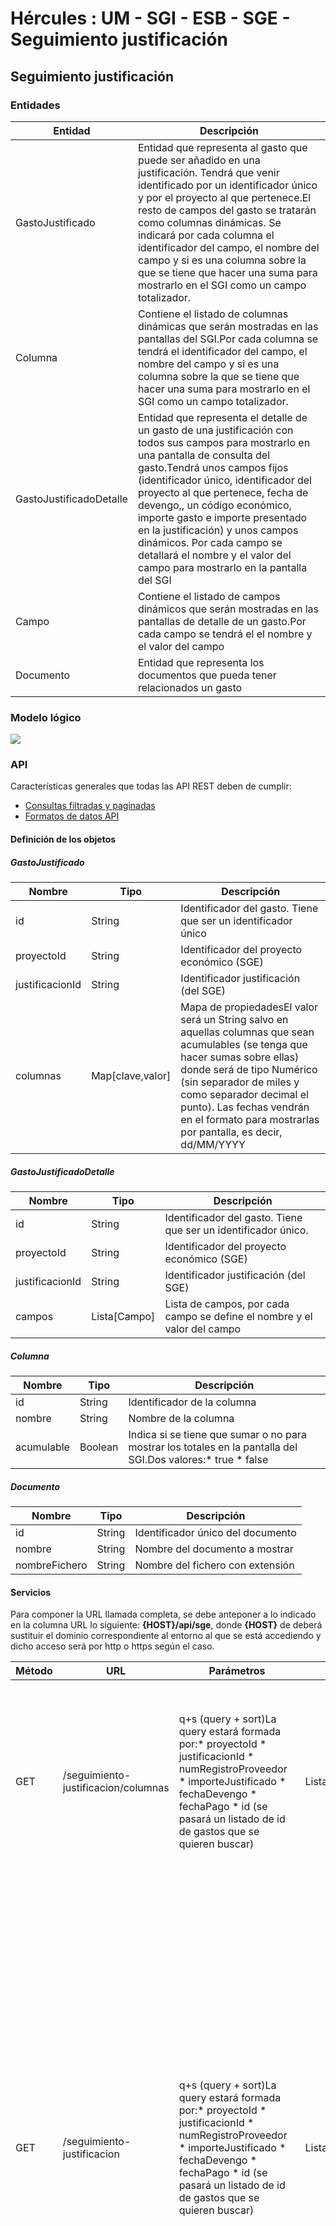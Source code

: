 # Hércules : UM \- SGI \- ESB \- SGE \- Seguimiento justificación



## Seguimiento justificación

### Entidades



| Entidad | Descripción |
| --- | --- |
| GastoJustificado | Entidad que representa al gasto que puede ser añadido en una justificación. Tendrá que venir identificado por un identificador único y por el proyecto al que pertenece.El resto de campos del gasto se tratarán como columnas dinámicas. Se indicará por cada columna el identificador del campo, el nombre del campo y si es una columna sobre la que se tiene que hacer una suma para mostrarlo en el SGI como un campo totalizador. |
| Columna | Contiene el listado de columnas dinámicas que serán mostradas en las pantallas del SGI.Por cada columna se tendrá el identificador del campo, el nombre del campo y si es una columna sobre la que se tiene que hacer una suma para mostrarlo en el SGI como un campo totalizador. |
| GastoJustificadoDetalle | Entidad que representa el detalle de un gasto de una justificación con todos sus campos para mostrarlo en una pantalla de consulta del gasto.Tendrá unos campos fijos (identificador único, identificador del proyecto al que pertenece, fecha de devengo,, un código económico, importe gasto e importe presentado en la justificación) y unos campos dinámicos. Por cada campo se detallará el nombre y el valor del campo para mostrarlo en la pantalla del SGI |
| Campo | Contiene el listado de campos dinámicos que serán mostradas en las pantallas de detalle de un gasto.Por cada campo se tendrá el el nombre y el valor del campo |
| Documento | Entidad que representa los documentos que pueda tener relacionados un gasto |

### Modelo lógico

![](/attachments/597853214/597881041.jpg)  


### API

Características generales que todas las API REST deben de cumplir:

* [Consultas filtradas y paginadas](https://confluence.um.es/confluence/display/HERCULES/Consultas+filtradas+y+paginadas "https://confluence.um.es/confluence/display/HERCULES/Consultas+filtradas+y+paginadas")
* [Formatos de datos API](https://confluence.um.es/confluence/display/HERCULES/Formatos+de+datos+API "https://confluence.um.es/confluence/display/HERCULES/Formatos+de+datos+API")

#### Definición de los objetos

##### GastoJustificado



| **Nombre** | **Tipo** | **Descripción** |
| --- | --- | --- |
| id | String | Identificador del gasto. Tiene que ser un identificador único |
| proyectoId | String | Identificador del proyecto económico (SGE) |
| justificacionId | String | Identificador justificación (del SGE) |
| columnas | Map\[clave,valor] | Mapa de propiedadesEl valor será un String salvo en aquellas columnas que sean acumulables (se tenga que hacer sumas sobre ellas) donde será de tipo Numérico (sin separador de miles y como separador decimal el punto). Las fechas vendrán en el formato para mostrarlas por pantalla, es decir, dd/MM/YYYY |

##### GastoJustificadoDetalle



| **Nombre** | **Tipo** | **Descripción** |
| --- | --- | --- |
| id | String | Identificador del gasto. Tiene que ser un identificador único. |
| proyectoId | String | Identificador del proyecto económico (SGE) |
| justificacionId | String | Identificador justificación (del SGE) |
| campos | Lista\[Campo] | Lista de campos, por cada campo se define el nombre y el valor del campo |

##### Columna



| **Nombre** | **Tipo** | **Descripción** |
| --- | --- | --- |
| id | String | Identificador de la columna |
| nombre | String | Nombre de la columna |
| acumulable | Boolean | Indica si se tiene que sumar o no para mostrar los totales en la pantalla del SGI.Dos valores:* true * false |

##### Documento



| **Nombre** | **Tipo** | **Descripción** |
| --- | --- | --- |
| id | String | Identificador único del documento |
| nombre | String | Nombre del documento a mostrar |
| nombreFichero | String | Nombre del fichero con extensión |

#### Servicios

   
Para componer la URL llamada completa, se debe anteponer a lo indicado en la columna URL lo siguiente: **{HOST}/api/sge**, donde **{HOST}** de deberá sustituir el dominio correspondiente al entorno al que se está accediendo y dicho acceso será por http o https según el caso.



| Método | URL | Parámetros | Respuesta | Descripción |
| --- | --- | --- | --- | --- |
| GET | /seguimiento\-justificacion/columnas | q\+s (query \+ sort)La query estará formada por:* proyectoId * justificacionId * numRegistroProveedor * importeJustificado * fechaDevengo * fechaPago * id (se pasará un listado de id de gastos que se quieren buscar) | Lista\[Columna] | Listado con las columnas que va a devolver la llamada /seguimiento\-justificacionPor cada columna se indica un id, nombre, si es una columna acumulable (se va a hacer una suma de ella en el SGI)Ver el apartado "**Columnas Seguimiento Justificación**" para ver que columnas se deben de mostrar. |
| GET | /seguimiento\-justificacion | q\+s (query \+ sort)La query estará formada por:* proyectoId * justificacionId * numRegistroProveedor * importeJustificado * fechaDevengo * fechaPago * id (se pasará un listado de id de gastos que se quieren buscar) | Lista\[GastoJustificado] | Listado con los gastos. Por cada gasto se devolverán los siguientes campos:* Identificador del gasto * Identificador del proyecto SGE * Identificador justificación (del SGE) * Mapa de columnas de clave \- valor (donde la clave será los id definidos en la llamada /seguimiento\-justificacion/columnas y el valor será el valor de la columna. El valor será un String salvo en aquellas columnas que sean acumulables,se tenga que hacer sumas sobre ellas, donde será de tipo Numérico (sin separador de miles y como separador decimal el punto)).  Los gastos devueltos estarán ordenados por identificador del periodo de justificación y por fecha devengo.Ver el apartado "**Columnas Seguimiento Justificación**" para ver los id de la columnas que se deben de mostrar. |
| GET | /seguimiento\-justificacion/{id} | proyectoIdjustificacionId | GastoJustificadoDetalle | Detalle del gasto con todas sus columnas.* Identificador del gasto * Identificador del proyecto SGE * Identificador justificación (del SGE) * Listado de campos con su nombre y valor (Ver el apartado "**Campos Detalle Gasto Justificado**" para ver que campos se deben de mostrar. * Listado de documentos (identificador, nombre del documento y nombre del fichero, sin el contenido) |

#### Columnas Seguimiento Justificación

Las columnas a devolver en la Universidad de Murcia serán:



| **id** | **nombre** | **acumulable** |
| --- | --- | --- |
| 1 | Nº de registro | false |
| 2 | Nº registro proveedor | false |
| 3 | Desc. factura/gasto | false |
| 4 | Código económico | false |
| 5 | Fecha devengo | false |
| 6 | Fecha pago | false |
| 7 | Importe gasto | true |
| 8 | Importe presentado just. | true |
| 9 | Fecha inicio contrato | false |
| 10 | Dedicación anual proy. | false |

Los gastos que no sean de personal, tendrán vacías las columnas "Fecha inicio contrato" y "Dedicación anual proy."

#### Campos Detalle Gasto Justificado

Los campos a devolver en la Universidad de Murcia serán:

* Nº de registro
* Nº de documento de gasto
* Anualidad
* Clasificación SGE
* Aplicación presupuestaria
* Código económico
* Proveedor
* Nº de registro del proveedor
* Descripción de la Fac/Gasto
* Fecha devengo
* Fecha pago
* Fecha contabilización
* Importe
* Importe IVA
* Importe presentado en justificación

Si el gasto es personal también se enviarán los campos:

* Fecha inicio de contrato
* Fecha fin de contrato
* Categoría contrato
* Jornada
* Dedicación anual en timesheet para el proyecto SGI




